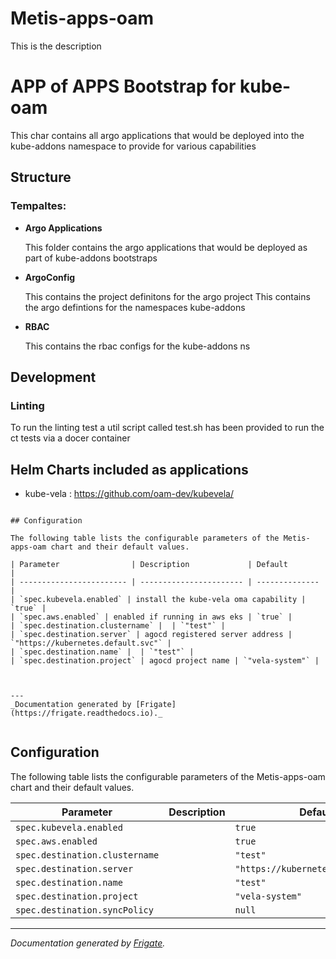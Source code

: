 
Metis-apps-oam
===========

This is the description


# APP of APPS Bootstrap for kube-oam

This char contains all argo applications that would be deployed into the kube-addons namespace to provide for various
capabilities

## Structure

### **Tempaltes:**


- **Argo Applications**

    This folder contains the argo applications that would be deployed as part of kube-addons bootstraps

- **ArgoConfig**

    This contains the project definitons  for the argo project
    This  contains the argo defintions for the namespaces kube-addons

- **RBAC**

    This contains the rbac configs for the kube-addons ns

## Development
### Linting
To run the linting test a util script called test.sh has been provided to run the ct tests via a docer container

## Helm Charts included as applications
 - kube-vela   : https://github.com/oam-dev/kubevela/



```

## Configuration

The following table lists the configurable parameters of the Metis-apps-oam chart and their default values.

| Parameter                | Description             | Default        |
| ------------------------ | ----------------------- | -------------- |
| `spec.kubevela.enabled` | install the kube-vela oma capability | `true` |
| `spec.aws.enabled` | enabled if running in aws eks | `true` |
| `spec.destination.clustername` |  | `"test"` |
| `spec.destination.server` | agocd registered server address | `"https://kubernetes.default.svc"` |
| `spec.destination.name` |  | `"test"` |
| `spec.destination.project` | agocd project name | `"vela-system"` |



---
_Documentation generated by [Frigate](https://frigate.readthedocs.io)._


```

## Configuration

The following table lists the configurable parameters of the Metis-apps-oam chart and their default values.

| Parameter                | Description             | Default        |
| ------------------------ | ----------------------- | -------------- |
| `spec.kubevela.enabled` |  | `true` |
| `spec.aws.enabled` |  | `true` |
| `spec.destination.clustername` |  | `"test"` |
| `spec.destination.server` |  | `"https://kubernetes.default.svc"` |
| `spec.destination.name` |  | `"test"` |
| `spec.destination.project` |  | `"vela-system"` |
| `spec.destination.syncPolicy` |  | `null` |



---
_Documentation generated by [Frigate](https://frigate.readthedocs.io)._

